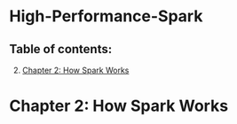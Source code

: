 # High-Performance-Spark

## Table of contents:

2. [Chapter 2: How Spark Works](#Chapter2)

# Chapter 2: How Spark Works<a name="Chapter2"></a>

